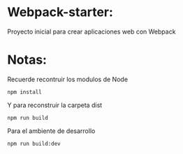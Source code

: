 # Webpack-starter:
Proyecto inicial para crear aplicaciones web con Webpack
# Notas:
Recuerde recontruir los modulos de Node
```
npm install
```

Y para reconstruir la carpeta dist
```
npm run build
```

Para el ambiente de desarrollo
```
npm run build:dev
```
